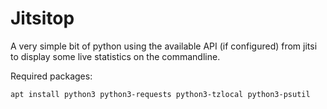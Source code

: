 # Jitsitop

A very simple bit of python using the available API (if configured) from jitsi
to display some live statistics on the commandline.

Required packages:

``apt install python3 python3-requests python3-tzlocal python3-psutil``
